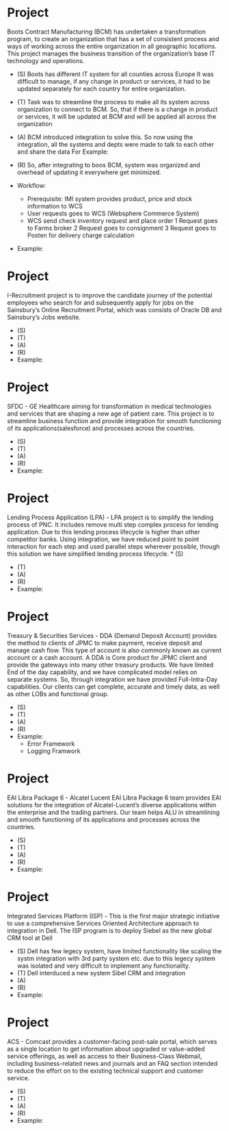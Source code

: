 # Project 
Boots Contract Manufacturing (BCM) has undertaken a transformation program, to create an organization that has a set of consistent process and ways of working across the entire organization in all geographic locations. This project manages the business transition of the organization’s base IT technology and operations.
* (S) Boots has different IT system for all counties across Europe
It was difficult to manage, if any change in product or services, it had to be updated separately for each country for entire organization.
* (T) Task was to streamline the process to make all its system across organization to connect to BCM. So, that if there is a change in product or services, it will be updated at BCM and will be applied all across the organization
* (A) BCM introduced integration to solve this. So now using the integration, all the systems and depts were made to talk to each other and share the data 
For Example: 
* (R) So, after integrating to boos BCM, system was organized and overhead of updating it everywhere get minimized.
* Workflow:
  * Prerequisite: IMI system provides product, price and stock information to WCS
  * User requests goes to WCS (Websphere Commerce System)
  * WCS send check inventory request and place order
   1 Request goes to Farms broker
   2 Request goes to consignment
   3 Request goes to Posten for delivery charge calculation

* Example:

# Project 
I-Recruitment project is to improve the candidate journey of the potential employees who search for and subsequently apply for jobs on the Sainsbury’s Online Recruitment Portal, which was consists of Oracle DB and Sainsbury’s Jobs website. 
* (S)
* (T)
* (A)
* (R)
* Example:

# Project 
SFDC - GE Healthcare aiming for transformation in medical technologies and services that are shaping a new age of patient care. This project is to streamline business function and provide integration for smooth functioning of its applications(salesforce) and processes across the countries. 
* (S)
* (T)
* (A)
* (R)
* Example:

# Project
Lending Process Application (LPA) - LPA project is to simplify the lending process of PNC.  It includes remove multi step complex process for lending application. Due to this lending process lifecycle is higher than other competitor banks.  Using integration, we have reduced point to point interaction for each step and used parallel steps wherever possible, though this solution we have simplified lending process lifecycle.                                                                         * (S)
* (T)
* (A)
* (R)                      
* Example:

# Project
Treasury & Securities Services - DDA (Demand Deposit Account) provides the method to clients of JPMC to make payment, receive deposit and manage cash flow. This type of account is also commonly known as current account or a cash account.  A DDA is Core product for JPMC client and provide the gateways into many other treasury products. We have limited End of the day capability, and we have complicated model relies on separate systems. So, through integration we have provided Full-Intra-Day capabilities. Our clients can get complete, accurate and timely data, as well as other LOBs and functional group. 
* (S)
* (T)
* (A)
* (R)
* Example:
  * Error Framework
  * Logging Framwork

# Project 
EAI Libra Package 6 - Alcatel Lucent EAI Libra Package 6 team provides EAI solutions for the integration of Alcatel-Lucent’s diverse applications within the enterprise and the trading partners. Our team helps ALU in streamlining and smooth functioning of its applications and processes across the countries.
* (S)
* (T)
* (A)
* (R)
* Example:

# Project 
Integrated Services Platform (ISP) - This is the first major strategic initiative to use a comprehensive Services Oriented Architecture approach to integration in Dell. The ISP program is to deploy Siebel as the new global CRM tool at Dell
* (S) Dell has few legecy system, have limited functionality like scaling the systm integration with 3rd party system etc. due to this legecy system was isolated and very difficult to implement any functionality. 
* (T) Dell interduced a new system Sibel CRM and integration 
* (A)
* (R)
* Example:

# Project 
ACS - Comcast provides a customer-facing post-sale portal, which serves as a single location to get information about upgraded or value-added service offerings, as well as access to their Business-Class Webmail, including business-related news and journals and an FAQ section intended to reduce the effort on to the existing technical support and customer service. 
* (S)
* (T)
* (A)
* (R)
* Example:
